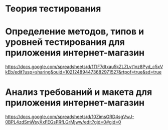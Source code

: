 # Теория тестирования
# Определение методов, типов и уровней тестирования для приложения интернет-магазин 
https://docs.google.com/spreadsheets/d/1TIF7dtxau5kZLZLvt1nz8Pyd_c5xVkEb/edit?usp=sharing&ouid=102124894473682971527&rtpof=true&sd=true

# Анализ требований и макета для приложения интернет-магазин
https://docs.google.com/spreadsheets/d/10ZimsGRD4sgVwJ-0BPL4zdSmWsyXxFEGsPRfLGrMjww/edit?gid=0#gid=0
